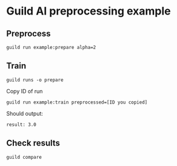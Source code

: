 # Guild AI preprocessing example

## Preprocess

```
guild run example:prepare alpha=2
```

## Train

```
guild runs -o prepare
```

Copy ID of run

```
guild run example:train preprocessed=[ID you copied]
```

Should output:

```
result: 3.0
```

## Check results

```
guild compare
```
